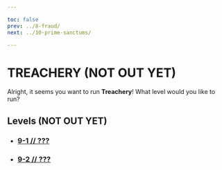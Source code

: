 ```yaml
---

toc: false
prev: ../8-fraud/
next: ../10-prime-sanctums/

---
```


# TREACHERY (NOT OUT YET)

Alright, it seems you want to run **Treachery**! What level would you like to run?

## Levels (NOT OUT YET)

- ### [9-1 // ???](/any/9-treachery/any-9-1.md)

- ### [9-2 // ???](/any/9-treachery/any-9-2.md)

<p style="font-size: 1.75px; color: #4d4d4d00; margin-bottom: 100px;">
    <i>workaround no gap</i>
</p>